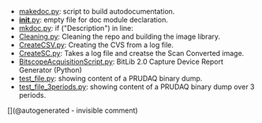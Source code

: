 * [makedoc.py](/makedoc.py): script to build autodocumentation.
* [__init__.py](/doc/__init__.py): empty file for doc module declaration.
* [mkdoc.py](/doc/mkdoc.py): if ("Description") in line:
* [Cleaning.py](/croaker/data/examples/Cleaning.py): Cleaning the repo and building the image library.
* [CreateCSV.py](/croaker/data/examples/CreateCSV.py): Creating the CVS from a log file.
* [CreateSC.py](/croaker/data/examples/CreateSC.py): Takes a log file and creatse the Scan Converted image.
* [BitscopeAcquisitionScript.py](/retroATL3/software/BitscopeAcquisitionScript.py): BitLib 2.0 Capture Device Report Generator (Python)
* [test_file.py](/toadkiller/software/test_file.py): showing content of a PRUDAQ binary dump.
* [test_file_3periods.py](/toadkiller/software/test_file_3periods.py): showing content of a PRUDAQ binary dump over 3 periods.

[](@autogenerated - invisible comment)